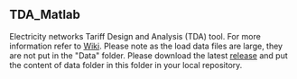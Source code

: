 ## TDA_Matlab
Electricity networks Tariff Design and Analysis (TDA) tool. 
For more information refer to [Wiki](https://github.com/UNSW-CEEM/TDA_Matlab/wiki). 
Please note as the load data files are large, they are not put in the "Data" folder. Please download the latest [release](https://github.com/UNSW-CEEM/TDA_Matlab/releases) and put the content of data folder in this folder in your local repository.
